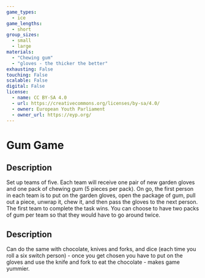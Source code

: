 ```yaml
---
game_types:
  - ice
game_lengths:
  - short
group_sizes:
  - small
  - large
materials:
  - "Chewing gum"
  - "gloves - the thicker the better"
exhausting: False
touching: False
scalable: False
digital: False
license:
  - name: CC BY-SA 4.0
  - url: https://creativecommons.org/licenses/by-sa/4.0/
  - owner: European Youth Parliament
  - owner_url: https://eyp.org/
---
```

# Gum Game

## Description
Set up teams of five. Each team will receive one pair of new garden gloves and
one pack of chewing gum (5 pieces per pack). On go, the first person in each team is to put on the garden gloves, open the package of gum, pull out a piece, unwrap it, chew it, and then pass the gloves to the next person. The first team to complete the task wins. You can choose to have two packs of gum per team so that they would have to go around twice.

## Description
Can do the same with chocolate, knives and forks, and dice (each time you roll a six switch person) - once you get chosen you have to put on the gloves and use the knife and fork to eat the chocolate - makes game yummier.
